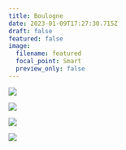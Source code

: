 ```yaml
---
title: Boulogne
date: 2023-01-09T17:27:30.715Z
draft: false
featured: false
image:
  filename: featured
  focal_point: Smart
  preview_only: false
---
```


![](jem-caofessart-8239.jpg)

![](Jem-CAOFessart-8260.jpg)

![](Jem-CAOFessart-8275.jpg)

![](Jem-CAOFessart-8278.jpg)